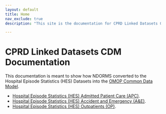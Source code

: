 ```yaml
---
layout: default
title: Home
nav_exclude: true
description: "This site is the documentation for CPRD Linked Datasets OMOP Conversion at NDORMS"

---
```


# CPRD Linked Datasets CDM Documentation

This documentation is meant to show how NDORMS converted to the Hospital Episode Statistics (HES) Datasets into the [OMOP Common Data Model](https://ohdsi.github.io/CommonDataModel).

* [Hospital Episode Statistics (HES) Admitted Patient Care (APC)](https://oxford-pharmacoepi.github.io/etl_ndorms/docs/HES_APC).
* [Hospital Episode Statistics (HES) Accident and Emergency (A&E)](https://oxford-pharmacoepi.github.io/etl_ndorms/docs/HES_AE).
* [Hospital Episode Statistics (HES) Outpatients (OP)](https://oxford-pharmacoepi.github.io/etl_ndorms/docs/HES_OP).
